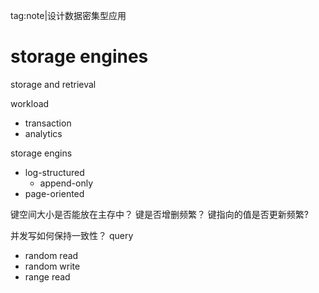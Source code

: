 tag:note|设计数据密集型应用

# storage engines
storage and retrieval

workload
- transaction
- analytics

storage engins
- log-structured
	- append-only
- page-oriented


键空间大小是否能放在主存中？
键是否增删频繁？
键指向的值是否更新频繁?

并发写如何保持一致性？
query
- random read
- random write
- range read